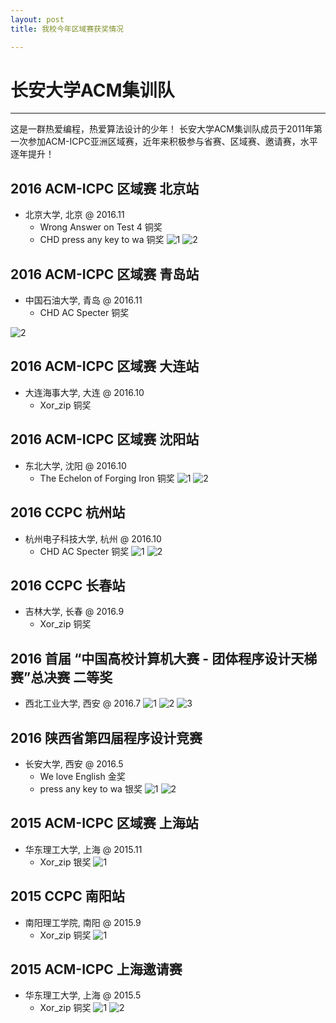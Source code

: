 ```yaml
---
layout: post
title: 我校今年区域赛获奖情况

---
```


# 长安大学ACM集训队

---
这是一群热爱编程，热爱算法设计的少年！
长安大学ACM集训队成员于2011年第一次参加ACM-ICPC亚洲区域赛，近年来积极参与省赛、区域赛、邀请赛，水平逐年提升！

## 2016 ACM-ICPC 区域赛 北京站
- 北京大学, 北京 @ 2016.11
	- Wrong Answer on Test 4 铜奖
	- CHD press any key to wa 铜奖
![1](http://i1.piimg.com/1949/2e829111ef4626da.jpg)
![2](http://i1.piimg.com/1949/a01b2cd4ec91e68e.jpg)



## 2016 ACM-ICPC 区域赛 青岛站
- 中国石油大学, 青岛 @ 2016.11
	- CHD AC Specter 铜奖

![2](http://p1.bpimg.com/1949/8ba0708597580315.jpg)


## 2016 ACM-ICPC 区域赛 大连站
- 大连海事大学, 大连 @ 2016.10
	- Xor_zip 铜奖


## 2016 ACM-ICPC 区域赛  沈阳站  
- 东北大学, 沈阳 @ 2016.10
	- The Echelon of Forging Iron 铜奖
![1](http://p1.bpimg.com/1949/996bdf95d8ab13d1.jpg)
![2](http://p1.bpimg.com/1949/a912c4a338e50963.jpg)


## 2016 CCPC 杭州站
- 杭州电子科技大学, 杭州 @ 2016.10
	- CHD AC Specter 铜奖
![1](http://p1.bpimg.com/1949/8c0d8ebf43bbe2f9.jpg)
![2](http://p1.bpimg.com/1949/c1d442d1d995a97e.jpg)

## 2016 CCPC 长春站
- 吉林大学, 长春 @ 2016.9
	- Xor_zip 铜奖

## 2016 首届 “中国高校计算机大赛 - 团体程序设计天梯赛”总决赛 二等奖
- 西北工业大学, 西安 @ 2016.7
![1](http://p1.bpimg.com/1949/f673c9b3148b5664.jpg)
![2](http://p1.bpimg.com/1949/c3da228e1659e276.jpg)
![3](http://p1.bpimg.com/1949/48ee7cd4ee248c67.jpg)

## 2016 陕西省第四届程序设计竞赛  
- 长安大学, 西安 @ 2016.5
	- We love English 金奖
	- press any key to wa 银奖
![1](http://p1.bqimg.com/1949/40671c88d932bddb.jpg)
![2](http://p1.bpimg.com/1949/1cea15949f4e0d5b.jpg)


## 2015 ACM-ICPC 区域赛 上海站  
- 华东理工大学, 上海 @ 2015.11
	- Xor_zip 银奖
![1](http://p1.bpimg.com/1949/fd6d9b5ec402c432.jpg)


## 2015 CCPC 南阳站
- 南阳理工学院, 南阳 @ 2015.9
	- Xor_zip 铜奖
![1](http://p1.bpimg.com/1949/edfcbaab541e32ab.jpg)


## 2015 ACM-ICPC 上海邀请赛
- 华东理工大学, 上海 @ 2015.5
	- Xor_zip 铜奖
![1](http://p1.bqimg.com/1949/420fbe3e4d03198e.jpg)
![2](http://p1.bpimg.com/1949/592b66c81c3789e5.jpg)




















